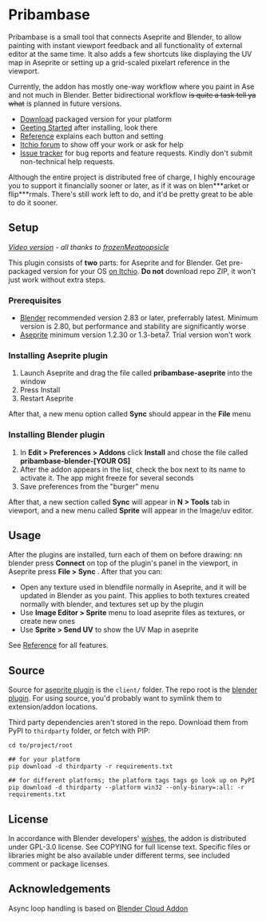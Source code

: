 # Pribambase

Pribambase is a small tool that connects Aseprite and Blender, to allow painting with instant viewport feedback and all functionality of external editor at the same time. It also adds a few shortcuts like displaying the UV map in Aseprite or setting up a grid-scaled pixelart reference in the viewport.

Currently, the addon has mostly one-way workflow where you paint in Ase and not much in Blender. Better bidirectional workflow ~~is quite a task tell ya what~~ is planned in future versions.

* [Download](https://lampysprites.itch.io/pribambase) packaged version for your platform
* [Geeting Started](https://github.com/lampysprites/pribambase/wiki/Getting-Started) after installing, look there
* [Reference](https://github.com/lampysprites/pribambase/wiki/Reference) explains each button and setting
* [Itchio forum](https://lampysprites.itch.io/pribambase/community) to show off your work or ask for help
* [Issue tracker](https://github.com/lampysprites/pribambase/issues) for bug reports and feature requests. Kindly don't submit non-technical help requests.

​Although the entire project is distributed free of charge, I highly encourage you to support it financially sooner or later, as if it was on blen\*\*\*arket or flip\*\*\*rmals. There's still work left to do, and it'd be pretty great to be able to do it sooner.

## Setup

_[Video version](https://youtu.be/70wyQhKyxFw) - all thanks to [frozenMeatpopsicle](https://twitter.com/fznmeatpopsicle)_

This plugin consists of **two** parts: for Aseprite and for Blender. Get pre-packaged version for your OS [on Itchio](https://lampysprites.itch.io/pribambase). **Do not** download repo ZIP, it won't just work without extra steps.

### Prerequisites

* [Blender](https://Blender.org) recommended version 2.83 or later, preferrably latest. Minimum version is 2.80, but performance and stability are significantly worse
* [Aseprite](https://Aseprite.org) minimum version 1.2.30 or 1.3-beta7. Trial version won't work

### Installing Aseprite plugin
1. Launch Aseprite and drag the file called __pribambase-aseprite__ into the window
1. Press Install
1. Restart Aseprite

After that, a new menu option called **Sync** should appear in the **File** menu

### Installing Blender plugin
1. In __Edit > Preferences > Addons__ click __Install__ and chose the file called __pribambase-blender-\[YOUR OS\]__
1. After the addon appears in the list, check the box next to its name to activate it. The app might freeze for several seconds
1. Save preferences from the "burger" menu

After that, a new section called **Sync** will appear in **N > Tools** tab in viewport, and a new menu called **Sprite** will appear in the Image/uv editor.

## Usage

After the plugins are installed, turn each of them on before drawing: nn blender press __Connect__ on top of the plugin's panel in the viewport, in Aseprite press __File > Sync__ . After that you can:

* Open any texture used in blendfile normally in Aseprite, and it will be updated in Blender as you paint. This applies to both textures created normally with blender, and textures set up by the plugin
* Use **Image Editor > Sprite** menu to load aseprite files as textures, or create new ones
* Use **Sprite > Send UV** to show the UV Map in aseprite

See [Reference](https://github.com/lampysprites/pribambase/wiki/Reference) for all features.

## Source

Source for [aseprite plugin](https://github.com/aseprite/api/blob/main/api/plugin.md) is the `client/` folder. The repo root is the [blender plugin](https://docs.blender.org/manual/en/latest/advanced/scripting/addon_tutorial.html#install-the-add-on). For using source, you'd probably want to symlink them to extension/addon locations.

Third party dependencies aren't stored in the repo. Download them from PyPI to `thirdparty` folder, or fetch with PIP:

```shell
cd to/project/root

## for your platform
pip download -d thirdparty -r requirements.txt

## for different platforms; the platform tags tags go look up on PyPI
pip download -d thirdparty --platform win32 --only-binary=:all: -r requirements.txt
```

## License
In accordance with Blender developers' [wishes](https://www.blender.org/about/license/), the addon is distributed under GPL-3.0 license.
See COPYING for full license text.
Specific files or libraries might be also available under different terms, see included comment or package licenses.

## Acknowledgements
Async loop handling is based on [Blender Cloud Addon](https://cloud.blender.org/services)
